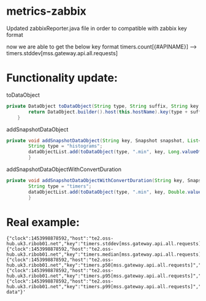 # metrics-zabbix

Updated zabbixReporter.java file in order to compatible with zabbix key format

now we are able to get the below key format 
timers.count[{#APINAME}] --> timers.stddev[mss.gateway.api.all.requests]

# Functionality update:

toDataObject
```java
private DataObject toDataObject(String type, String suffix, String key, Object value) {
		return DataObject.builder().host(this.hostName).key(type + suffix + "[" + key + "]").value("" + value).build();
	}
```

addSnapshotDataObject
```java
private void addSnapshotDataObject(String key, Snapshot snapshot, List<DataObject> dataObjectList) {
		String type = "histograms";
		dataObjectList.add(toDataObject(type, ".min", key, Long.valueOf(snapshot.getMin())));
		}
```
addSnapshotDataObjectWithConvertDuration
```java
private void addSnapshotDataObjectWithConvertDuration(String key, Snapshot snapshot, List<DataObject> dataObjectList) {
		String type = "timers";
		dataObjectList.add(toDataObject(type, ".min", key, Double.valueOf(convertDuration(snapshot.getMin())))); 
		}
```


# Real example:
```
{"clock":1453998878592,"host":"te2.oss-hub.uk3.ribob01.net","key":"timers.stddev[mss.gateway.api.all.requests]","value":"0.0"},
{"clock":1453998878592,"host":"te2.oss-hub.uk3.ribob01.net","key":"timers.median[mss.gateway.api.all.requests]","value":"2802.600693"},
{"clock":1453998878592,"host":"te2.oss-hub.uk3.ribob01.net","key":"timers.p50[mss.gateway.api.all.requests]","value":"2802.600693"},
{"clock":1453998878592,"host":"te2.oss-hub.uk3.ribob01.net","key":"timers.p95[mss.gateway.api.all.requests]","value":"2802.600693"},
{"clock":1453998878592,"host":"te2.oss-hub.uk3.ribob01.net","key":"timers.p99[mss.gateway.api.all.requests]","value":"2802.600693"}],"request":"sender data"}'
```